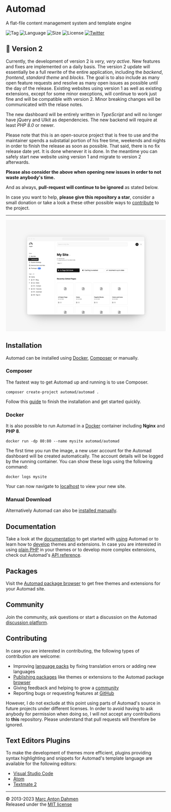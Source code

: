# Automad

A flat-file content management system and template engine

![Tag](https://img.shields.io/github/v/tag/marcantondahmen/automad?include_prereleases&sort=semver&color=222222)
![Language](https://img.shields.io/github/languages/top/marcantondahmen/automad?color=222222)
![Size](https://img.shields.io/github/languages/code-size/marcantondahmen/automad?color=222222)
![License](https://img.shields.io/github/license/marcantondahmen/automad?color=222222)
[![Twitter](https://img.shields.io/twitter/follow/automadcms?label=Follow)](https://twitter.com/automadcms)

## :wave: Version 2

Currently, the development of version 2 is *very, very active*. New features and fixes are implemented on a daily basis. 
The version 2 update will essentially be a full rewrite of the entire application, including the *backend*, *frontend*, *standard theme* and *blocks*.
The goal is to also include as many open feature requests and resolve as many open issues as possible until the day of the release.
Existing websites using version 1 as well as existing extensions, except for some minor execptions, will continue to work just fine and will be compatible with version 2. Minor breaking changes will be communicated with the relase notes.

The new dashboard will be entirely written in *TypeScript* and will no longer have jQuery and UIkit as dependencies. 
The new backend will require at least *PHP 8.0* or newer.

Please note that this is an open-source project that is free to use and the maintainer spends a substatial portion of his free time, weekends and nights in 
order to finish the release as soon as possible. That said, there is no fix release date yet. It is done whenever it is done. In the meantime you can 
safely start new website using version 1 and migrate to version 2 afterwards. 

**Please also consider the above when opening new issues in order to not waste anybody's time.** 

And as always, **pull-request will continue to be ignored** as stated below. 

In case you want to help, **please give this repository a star**, consider a small donation or take a look a these other possible ways to [contribute](#contributing) to the project.

---

![Mockup](https://raw.githubusercontent.com/marcantondahmen/media-files/master/automad/readme.png)     

## Installation

Automad can be installed using [Docker](https://docker.com), [Composer](https://getcomposer.org) or manually.

### Composer

The fastest way to get Automad up and running is to use Composer.

	composer create-project automad/automad .

Follow this [guide](https://automad.org/getting-started#composer) to finish the installation and get started quickly.

### Docker

It is also possible to run Automad in a [Docker](https://hub.docker.com/r/automad/automad) container including **Nginx** and **PHP 8**. 

	docker run -dp 80:80 --name mysite automad/automad

The first time you run the image, a new user account for the Automad dashboard will be created automatically. The account details will be logged by the running container. You can show these logs using the following command:

	docker logs mysite

Your can now navigate to [localhost](http://localhost) to view your new site.

### Manual Download

Alternatively Automad can also be [installed manually](https://automad.org/getting-started#manual-installation).

## Documentation

Take a look at the [documentation](https://automad.org) to get started with [using](https://automad.org/user-guide) Automad or to learn how to [develop](https://automad.org/developer-guide) themes and extensions. In case you are interested in using [plain PHP](https://automad.org/developer-guide/building-themes/plain-php) in your themes or to develop more complex extensions, check out Automad's [API reference](https://api.automad.org).

## Packages

Visit the [Automad package browser](https://packages.automad.org) to get free themes and extensions for your Automad site.

## Community

Join the community, ask questions or start a discussion on the Automad [discussion platform](https://discuss.automad.org).

## Contributing

In case you are interested in contributing, the following types of contribution are welcome:

* Improving [language packs](https://github.com/marcantondahmen/automad-language-packs) by fixing translation errors or adding new languages
* [Publishing packages](https://automad.org/developer-guide/publishing-packages) like themes or extensions to the Automad package [browser](https://packages.automad.org)
* Giving feedback and helping to grow a [community](https://discuss.automad.org)
* Reporting bugs or requesting features at [GitHub](https://github.com/marcantondahmen/automad/issues)
     
However, I do not exclude at this point using parts of Automad's source in future projects under different licenses. In order to avoid having to ask anybody for permission when doing so, I will not accept any contributions to **this** repository. Please understand that pull requests will therefore be ignored.   

## Text Editors Plugins

To make the development of themes more efficient, plugins providing syntax highlighting and snippets for Automad's template language are available for the following editors:

* [Visual Studio Code](https://marketplace.visualstudio.com/items?itemName=MarcAntonDahmen.automad)
* [Atom](https://atom.io/packages/language-automad)
* [Textmate 2](https://github.com/marcantondahmen/automad.tmbundle)

---
      
© 2013-2023 [Marc Anton Dahmen](https://marcdahmen.de)     
Released under the [MIT license](https://automad.org/license) 